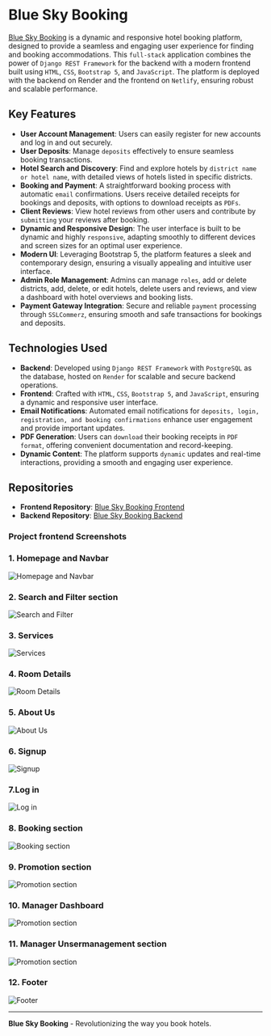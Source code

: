 # Blue Sky Booking

[Blue Sky Booking](#) is a dynamic and responsive hotel booking platform, designed to provide a seamless and engaging user experience for finding and booking accommodations. This `full-stack` application combines the power of `Django REST Framework` for the backend with a modern frontend built using `HTML`, `CSS`, `Bootstrap 5`, and `JavaScript`. The platform is deployed with the backend on Render and the frontend on `Netlify`, ensuring robust and scalable performance.

## Key Features

- **User Account Management**: Users can easily register for new accounts and log in and out securely.
- **User Deposits**: Manage `deposits` effectively to ensure seamless booking transactions.
- **Hotel Search and Discovery**: Find and explore hotels by `district name or hotel name`, with detailed views of hotels listed in specific districts.
- **Booking and Payment**: A straightforward booking process with automatic `email` confirmations. Users receive detailed receipts for bookings and deposits, with options to download receipts as `PDFs`.
- **Client Reviews**: View hotel reviews from other users and contribute by `submitting` your reviews after booking.
- **Dynamic and Responsive Design**: The user interface is built to be dynamic and highly `responsive`, adapting smoothly to different devices and screen sizes for an optimal user experience.
- **Modern UI**: Leveraging Bootstrap 5, the platform features a sleek and contemporary design, ensuring a visually appealing and intuitive user interface.
- **Admin Role Management**: Admins can manage `roles`, add or delete districts, add, delete, or edit hotels, delete users and reviews, and view a dashboard with hotel overviews and booking lists.
- **Payment Gateway Integration**: Secure and reliable `payment` processing through `SSLCommerz`, ensuring smooth and safe transactions for bookings and deposits.

## Technologies Used

- **Backend**: Developed using `Django REST Framework` with `PostgreSQL` as the database, hosted on `Render` for scalable and secure backend operations.
- **Frontend**: Crafted with `HTML`, `CSS`, `Bootstrap 5`, and `JavaScript`, ensuring a dynamic and responsive user interface.
- **Email Notifications**: Automated email notifications for `deposits, login, registration, and booking confirmations` enhance user engagement and provide important updates.
- **PDF Generation**: Users can `download` their booking receipts in `PDF format`, offering convenient documentation and record-keeping.
- **Dynamic Content**: The platform supports `dynamic` updates and real-time interactions, providing a smooth and engaging user experience.

## Repositories

- **Frontend Repository**: [Blue Sky Booking Frontend](https://github.com/ramim141/Hotel-Booking-Management-frontend)
- **Backend Repository**: [Blue Sky Booking Backend](https://github.com/ramim141/Hotel-Booking-Management-Backend)


### Project frontend Screenshots
### 1. Homepage and Navbar 
![Homepage and Navbar ](assets/Navbar-and-Home-slider.png)

### 2. Search and Filter section
![Search and Filter](assets/search-and-filter-section.png)

### 3. Services 
![Services](assets/services-section.png)

### 4. Room Details
![Room Details](assets/room-details-page.png)

### 5. About Us
![About Us](assets/about-us-section.png)

### 6. Signup
![Signup](assets/signup-page.png)

### 7.Log in
![Log in](assets/login-page.png)

### 8. Booking section
![Booking section](assets/booking-section.png)

### 9. Promotion section
![Promotion section](assets/promotion-section.png)

### 10. Manager Dashboard
![Promotion section](assets/manager.png)

### 11. Manager Unsermanagement section
![Promotion section](assets/manager_unsermanagement.png)

### 12. Footer
![Footer](assets/footer-section.png)


---

**Blue Sky Booking** - Revolutionizing the way you book hotels.
